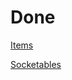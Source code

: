 # Done
[Items](https://github.com/kambala-decapitator/MedianXLOfflineTools/blob/main/utils/txt_parser/generated/en/items.tsv)

[Socketables](https://github.com/kambala-decapitator/MedianXLOfflineTools/blob/main/utils/txt_parser/generated/en/socketables.tsv)

